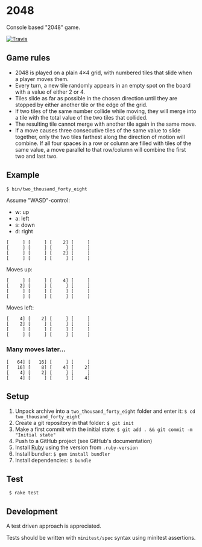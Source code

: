 [travis]: https://travis-ci.org/neopoly/two_thousand_forty_eight

# 2048

Console based "2048" game.

[![Travis](https://img.shields.io/travis/neopoly/two_thousand_forty_eight.svg?branch=master)][travis]

## Game rules

* 2048 is played on a plain 4×4 grid, with numbered tiles that slide when a player moves them.
* Every turn, a new tile randomly appears in an empty spot on the board with a value of either 2 or 4.
* Tiles slide as far as possible in the chosen direction until they are stopped by either another tile or the edge of the grid.
* If two tiles of the same number collide while moving, they will merge into a tile with the total value of the two tiles that collided.
* The resulting tile cannot merge with another tile again in the same move.
* If a move causes three consecutive tiles of the same value to slide together, only the two tiles farthest along the direction of motion will combine. If all four spaces in a row or column are filled with tiles of the same value, a move parallel to that row/column will combine the first two and last two.


## Example

```shell
$ bin/two_thousand_forty_eight
```

Assume "WASD"-control:

* w: up
* a: left
* s: down
* d: right

```shell
[     ] [     ] [    2] [     ]
[     ] [     ] [     ] [     ]
[     ] [     ] [    2] [     ]
[     ] [     ] [     ] [     ]
```

Moves up:

```shell
[     ] [     ] [    4] [     ]
[    2] [     ] [     ] [     ]
[     ] [     ] [     ] [     ]
[     ] [     ] [     ] [     ]
```

Moves left:

```shell
[    4] [    2] [     ] [     ]
[    2] [     ] [     ] [     ]
[     ] [     ] [     ] [     ]
[     ] [     ] [     ] [     ]
```

### Many moves later...

```shell
[   64] [   16] [     ] [     ]
[   16] [    8] [    4] [    2]
[    4] [    2] [     ] [     ]
[    4] [     ] [     ] [    4]
```


## Setup

1. Unpack archive into a `two_thousand_forty_eight` folder and enter it: `$ cd two_thousand_forty_eight`
2. Create a git repository in that folder: `$ git init`
3. Make a first commit with the initial state: `$ git add . && git commit -m "Initial state"`
4. Push to a GitHub project (see GitHub's documentation)
5. Install [Ruby](https://www.ruby-lang.org/de/) using the version from `.ruby-version`
6. Install bundler: `$ gem install bundler`
7. Install dependencies: `$ bundle`

## Test

```shell
 $ rake test
```

## Development

A test driven approach is appreciated.

Tests should be written with `minitest/spec` syntax using minitest assertions.
